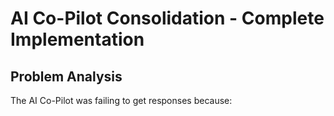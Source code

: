 # AI Co-Pilot Consolidation - Complete Implementation

## Problem Analysis

The AI Co-Pilot was failing to get responses because:
